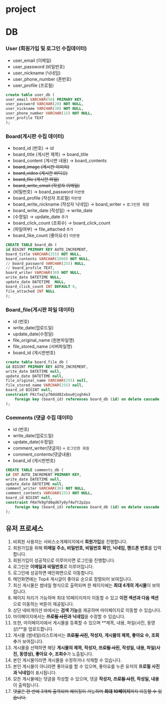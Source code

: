 # project
# DB

### **User (회원가입 및 로그인 수집데이터)**

- user_email (이메일)
- user_password (비밀번호)
- user_nickname (닉네임)
- user_phone_number (폰번호)
- user_profile (프로필)

```sql
create table user_db (
user_email VARCHAR(50) PRIMARY KEY,
user_password VARCHAR(20) NOT NULL,
user_nickname VARCHAR(30) NOT NULL,
user_phone_number VARCHAR(15) NOT NULL,
user_profile TEXT
);
```

### **Board(게시판 수집 데이터)**

- board_id (번호) → id
- board_title (게시판 제목) → board_title
- board_content (게시판 내용) → board_contents
- ~~board_image (게시판 이미지)~~
- ~~board_video (게시판 비디오)~~
- ~~board_file (게시판 파일)~~
- ~~board_write_email (작성자 이메일)~~
- (비밀번호) → board_password `미반영`
- board_profile (작성자 프로필) `미반영`
- board_write_nickname (작성자 닉네임) → board_writer = `로그인한 회원`
- board_write_date (작성일) → write_date
- (수정일) → update_date `추가`
- board_click_count (조회수) → board_click_count
- (파일여부) → file_attached `추가`
- board_like_count (좋아요수) `미반영`

```sql
CREATE TABLE board_db (
id BIGINT PRIMARY KEY AUTO_INCREMENT,
board_title VARCHAR(255) NOT NULL,
board_contents VARCHAR(1000) NOT NULL,
// board_password VARCHAR(255) NULL,
// board_profile TEXT,
board_writer VARCHAR(30) NOT NULL,
write_date DATETIME NULL,
update_date DATETIME  NULL,
board_click_count INT DEFAULT 0,
file_attached INT NULL
);
```

### **Board_file(게시판 파일 데이터)**

- id (번호)
- write_date(업로드일)
- update_date(수정일)
- file_original_name (원본파일명)
- file_stored_name (서버파일명)
- board_id (게시판번호)

```sql
create table board_file_db (
id BIGINT PRIMARY KEY AUTO_INCREMENT,
write_date DATETIME null,
update_date DATETIME null,
file_original_name VARCHAR(255) null,
file_stored_name VARCHAR(255) null,
board_id BIGINT null,
constraint FKcfxqly70ddd02xbou0jxgh4o3
	foreign key (board_id) references board_db (id) on delete cascade
);
```

### **Comments (댓글 수집 데이터)**

- id (번호)
- write_date(업로드일)
- update_date(수정일)
- comment_writer(댓글자) = `로그인한 회원`
- comment_contents(댓글내용)
- board_id (게시판번호)

```sql
CREATE TABLE comments_db (
id INT AUTO_INCREMENT PRIMARY KEY,
write_date DATETIME null,
update_date DATETIME null,
comment_writer VARCHAR(30) NOT NULL,
comment_contents VARCHAR(255) NOT NULL,
board_id BIGINT null,
constraint FKm7k9gfd0qd67y0yf4wft2p2pu 
	foreign key (board_id) references board_db (id) on delete cascade
);
```

## 유저 프로세스

1. 비회원 사용자는 서비스소개페이지에서 **회원가입**을 진행합니다.
2. 회원가입을 위해 **이메일 주소, 비밀번호, 비밀번호 확인, 닉네임, 핸드폰 번호**를 입력합니다.
3. 회원가입이 성공적으로 이루어지면 로그인을 진행합니다.
4. 로그인은 **이메일과 비밀번호**로 이루어집니다.
5. 로그인에 성공하면 메인화면으로 이동합니다.
6. 메인화면에는 Top4 게시글이 좋아요 순으로 정렬되어 보여집니다.
7. 최신 게시물은 썸네일 형식으로 출력되며 한 페이지에는 **최대 4개의 게시물**이 보여집니다.
8. 페이지 처리가 가능하며 최대 10페이지까지 이동할 수 있고 **이전 섹션과 다음 섹션**으로 이동하는 버튼이 제공됩니다.
9. 상단 네비게이션 바에서는 **검색 기능**을 제공하며 마이페이지로 이동할 수 있습니다.
10. 마이페이지에서는 **~~프로필 사진~~과 닉네임**을 수정할 수 있습니다.
11. 또한, 마이페이지에서 게시물을 등록할 수 있으며 **제목, 내용, 파일(사진, 동영상)**을 업로드합니다.
12. 게시물 (썸네일)리스트에서는 **~~프로필 사진~~, 작성자, 게시물의 제목, 좋아요 수, 조회 수**가 보여집니다.
13. 게시물을 선택하면 해당 **게시물의 제목, 작성자, ~~프로필 사진~~, 작성일, 내용, 파일(사진, 동영상), 좋아요 수, 조회수**가 노출됩니다.
14. 본인 게시물이라면 게시물을 수정하거나 삭제할 수 있습니다.
15. 본인 게시물이 아니라면 좋아요를 할 수 있으며, 좋아요를 누른 유저의 **프로필 사진과 닉네임**이 표시됩니다.
16. 모든 게시물에는 댓글을 작성할 수 있으며, 댓글 **작성자, ~~프로필 사진~~, 작성일, 내용**이 출력됩니다.
17. ~~댓글은 한 번에 3개씩 출력되며 페이징이 가능하며 **최대 10페이지**까지 이동할 수 있습니다.~~
